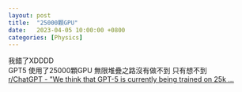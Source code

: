```yaml
---
layout: post
title:  "25000顆GPU"
date:   2023-04-05 10:00:00 +0800
categories: [Physics]
---
```


我錯了XDDDD  
GPT5 使用了25000顆GPU   無限堆疊之路沒有做不到 只有想不到  
[r/ChatGPT - "We think that GPT-5 is currently being trained on 25k ...](https://www.reddit.com/r/ChatGPT/comments/11v3os0/we_think_that_gpt5_is_currently_being_trained_on/ )
